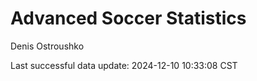 # Advanced Soccer Statistics
Denis Ostroushko

<!-- gfm -->

Last successful data update: 2024-12-10 10:33:08 CST
